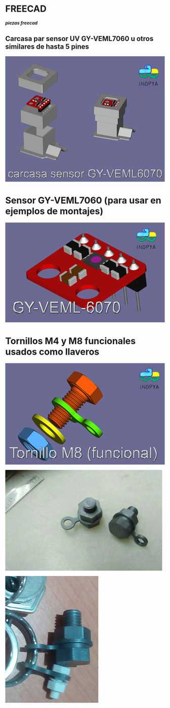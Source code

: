 # FREECAD
***piezas freecad***

## Carcasa par sensor UV GY-VEML7060 u otros similares de hasta 5 pines

![](./imagenes-mini/carcasa-GY-VEML7060-mini.png)

# Sensor GY-VEML7060 (para usar en ejemplos de montajes)
![](./imagenes-mini/gy-veml6070-mini.png)

# Tornillos M4 y M8 funcionales usados como llaveros

![](./imagenes-mini/llavero-m8-mini.png)

![](./imagenes-mini/llavero-print.jpg)

![](./imagenes-mini/llavero-uso.jpg)
